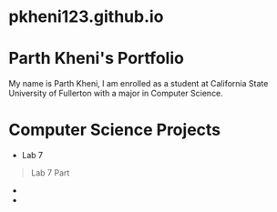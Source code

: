 # pkheni123.github.io
# Parth Kheni's Portfolio

My name is Parth Kheni, I am enrolled as a student at California State University of Fullerton with a major in Computer Science.

# Computer Science Projects
- Lab 7
> Lab 7 Part 
- 
- 

